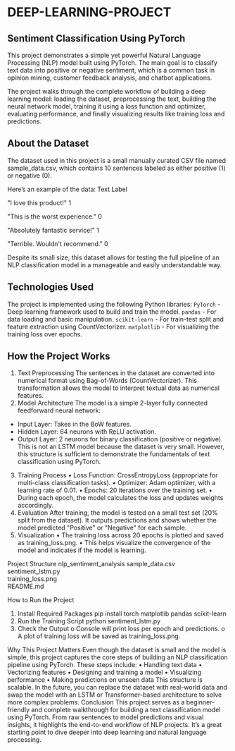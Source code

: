 # DEEP-LEARNING-PROJECT



## Sentiment Classification Using PyTorch

This project demonstrates a simple yet powerful Natural Language Processing (NLP) model built using PyTorch. The main goal is to classify text data into positive or negative sentiment, which is a common task in opinion mining, customer feedback analysis, and chatbot applications.

The project walks through the complete workflow of building a deep learning model: loading the dataset, preprocessing the text, building the neural network model, training it using a loss function and optimizer, evaluating performance, and finally visualizing results like training loss and predictions.

## About the Dataset

The dataset used in this project is a small manually curated CSV file named sample_data.csv, which contains 10 sentences labeled as either positive (1) or negative (0). 

Here’s an example of the data:
Text	Label

"I love this product!"	1

"This is the worst experience."	0

"Absolutely fantastic service!"	1

"Terrible. Wouldn't recommend."	0

Despite its small size, this dataset allows for testing the full pipeline of an NLP classification model in a manageable and easily understandable way.

## Technologies Used
The project is implemented using the following Python libraries:
`PyTorch` - Deep learning framework used to build and train the model.
`pandas` - For data loading and basic manipulation.
`scikit-learn` - For train-test split and feature extraction using CountVectorizer.
`matplotlib` - For visualizing the training loss over epochs.

## How the Project Works

1. Text Preprocessing
The sentences in the dataset are converted into numerical format using Bag-of-Words (CountVectorizer). This transformation allows the model to interpret textual data as numerical features.
3. Model Architecture
The model is a simple 2-layer fully connected feedforward neural network:
- Input Layer: Takes in the BoW features.
-	Hidden Layer: 64 neurons with ReLU activation.
-	Output Layer: 2 neurons for binary classification (positive or negative).
This is not an LSTM model because the dataset is very small. However, this structure is sufficient to demonstrate the fundamentals of text classification using PyTorch.
3. Training Process
•	Loss Function: CrossEntropyLoss (appropriate for multi-class classification tasks).
•	Optimizer: Adam optimizer, with a learning rate of 0.01.
•	Epochs: 20 iterations over the training set.
•	During each epoch, the model calculates the loss and updates weights accordingly.
4. Evaluation
After training, the model is tested on a small test set (20% split from the dataset). It outputs predictions and shows whether the model predicted "Positive" or "Negative" for each sample.
5. Visualization
•	The training loss across 20 epochs is plotted and saved as training_loss.png.
•	This helps visualize the convergence of the model and indicates if the model is learning.

 Project Structure
nlp_sentiment_analysis
sample_data.csv             
sentiment_lstm.py           
training_loss.png           
README.md                   

 How to Run the Project
1.	Install Required Packages
pip install torch matplotlib pandas scikit-learn
2.	Run the Training Script
      python sentiment_lstm.py
3.	Check the Output
o	Console will print loss per epoch and predictions.
o	A plot of training loss will be saved as training_loss.png.

Why This Project Matters
Even though the dataset is small and the model is simple, this project captures the core steps of building an NLP classification pipeline using PyTorch. These steps include:
•	Handling text data
•	Vectorizing features
•	Designing and training a model
•	Visualizing performance
•	Making predictions on unseen data
This structure is scalable. In the future, you can replace the dataset with real-world data and swap the model with an LSTM or Transformer-based architecture to solve more complex problems.
 Conclusion
This project serves as a beginner-friendly and complete walkthrough for building a text classification model using PyTorch. From raw sentences to model predictions and visual insights, it highlights the end-to-end workflow of NLP projects. It’s a great starting point to dive deeper into deep learning and natural language processing.

